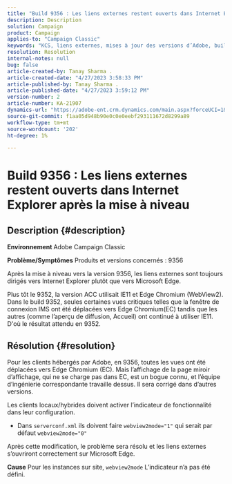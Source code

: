 ```yaml
---
title: "Build 9356 : Les liens externes restent ouverts dans Internet Explorer après la mise à niveau"
description: Description
solution: Campaign
product: Campaign
applies-to: "Campaign Classic"
keywords: "KCS, liens externes, mises à jour des versions d’Adobe, build 9356, Adobe Build Updates"
resolution: Resolution
internal-notes: null
bug: false
article-created-by: Tanay Sharma .
article-created-date: "4/27/2023 3:58:33 PM"
article-published-by: Tanay Sharma .
article-published-date: "4/27/2023 3:59:12 PM"
version-number: 2
article-number: KA-21907
dynamics-url: "https://adobe-ent.crm.dynamics.com/main.aspx?forceUCI=1&pagetype=entityrecord&etn=knowledgearticle&id=d3937e56-14e5-ed11-a7c7-6045bd0061cb"
source-git-commit: f1aa05d948b90e0c0e0eebf293111672d8299a89
workflow-type: tm+mt
source-wordcount: '202'
ht-degree: 1%

---
```


# Build 9356 : Les liens externes restent ouverts dans Internet Explorer après la mise à niveau

## Description {#description}

<b>Environnement </b>
Adobe Campaign Classic

<b>Problème/Symptômes</b>
Produits et versions concernés : 9356

Après la mise à niveau vers la version 9356, les liens externes sont toujours dirigés vers Internet Explorer plutôt que vers Microsoft Edge.

Plus tôt le 9352, la version ACC utilisait IE11 et Edge Chromium (WebView2). Dans le build 9352, seules certaines vues critiques telles que la fenêtre de connexion IMS ont été déplacées vers Edge Chromium(EC) tandis que les autres (comme l’aperçu de diffusion, Accueil) ont continué à utiliser IE11. D&#39;où le résultat attendu en 9352.




## Résolution {#resolution}


Pour les clients hébergés par Adobe, en 9356, toutes les vues ont été déplacées vers Edge Chromium (EC). Mais l’affichage de la page miroir d’affichage, qui ne se charge pas dans EC, est un bogue connu, et l’équipe d’ingénierie correspondante travaille dessus. Il sera corrigé dans d’autres versions.

Les clients locaux/hybrides doivent activer l’indicateur de fonctionnalité dans leur configuration.

- Dans `serverconf.xml` ils doivent faire `webview2mode="1"` qui serait par défaut `webview2mode="0"`


Après cette modification, le problème sera résolu et les liens externes s’ouvriront correctement sur Microsoft Edge.

<b>Cause</b>
Pour les instances sur site, `webview2mode` L’indicateur n’a pas été défini.


